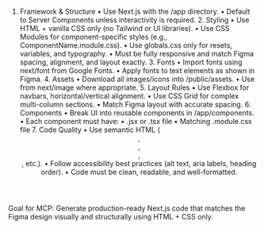1.	Framework & Structure
	•	Use Next.js with the /app directory.
	•	Default to Server Components unless interactivity is required.
	2.	Styling
	•	Use HTML + vanilla CSS only (no Tailwind or UI libraries).
	•	Use CSS Modules for component-specific styles (e.g., ComponentName.module.css).
	•	Use globals.css only for resets, variables, and typography.
	•	Must be fully responsive and match Figma spacing, alignment, and layout exactly.
	3.	Fonts
	•	Import fonts using next/font from Google Fonts.
	•	Apply fonts to text elements as shown in Figma.
	4.	Assets
	•	Download all images/icons into /public/assets.
	•	Use <Image /> from next/image where appropriate.
	5.	Layout Rules
	•	Use Flexbox for navbars, horizontal/vertical alignment.
	•	Use CSS Grid for complex multi-column sections.
	•	Match Figma layout with accurate spacing.
	6.	Components
	•	Break UI into reusable components in /app/components.
	•	Each component must have:
	•	.jsx or .tsx file
	•	Matching .module.css file
	7.	Code Quality
	•	Use semantic HTML (<header>, <main>, <section>, <footer>, etc.).
	•	Follow accessibility best practices (alt text, aria labels, heading order).
	•	Code must be clean, readable, and well-formatted.

Goal for MCP:
Generate production-ready Next.js code that matches the Figma design visually and structurally using HTML + CSS only.
